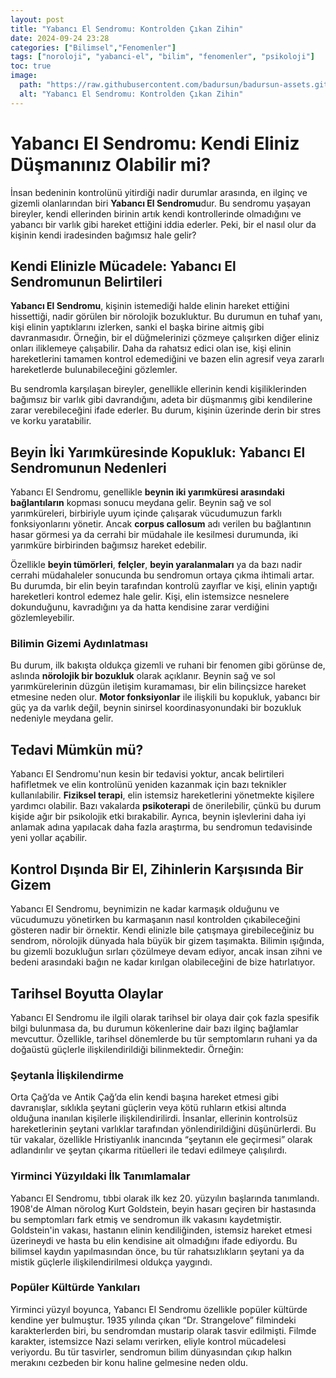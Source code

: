 ```yaml
---
layout: post
title: "Yabancı El Sendromu: Kontrolden Çıkan Zihin"
date: 2024-09-24 23:28
categories: ["Bilimsel","Fenomenler"]
tags: ["noroloji", "yabanci-el", "bilim", "fenomenler", "psikoloji"]
toc: true
image:
  path: "https://raw.githubusercontent.com/badursun/badursun-assets.github.io/refs/heads/main/img/yabanci-el-sendromu.jpg"
  alt: "Yabancı El Sendromu: Kontrolden Çıkan Zihin"
---
```


# Yabancı El Sendromu: Kendi Eliniz Düşmanınız Olabilir mi?

İnsan bedeninin kontrolünü yitirdiği nadir durumlar arasında, en ilginç ve gizemli olanlarından biri **Yabancı El Sendromu**dur. Bu sendromu yaşayan bireyler, kendi ellerinden birinin artık kendi kontrollerinde olmadığını ve yabancı bir varlık gibi hareket ettiğini iddia ederler. Peki, bir el nasıl olur da kişinin kendi iradesinden bağımsız hale gelir?

## Kendi Elinizle Mücadele: Yabancı El Sendromunun Belirtileri

**Yabancı El Sendromu**, kişinin istemediği halde elinin hareket ettiğini hissettiği, nadir görülen bir nörolojik bozukluktur. Bu durumun en tuhaf yanı, kişi elinin yaptıklarını izlerken, sanki el başka birine aitmiş gibi davranmasıdır. Örneğin, bir el düğmelerinizi çözmeye çalışırken diğer eliniz onları iliklemeye çalışabilir. Daha da rahatsız edici olan ise, kişi elinin hareketlerini tamamen kontrol edemediğini ve bazen elin agresif veya zararlı hareketlerde bulunabileceğini gözlemler.

Bu sendromla karşılaşan bireyler, genellikle ellerinin kendi kişiliklerinden bağımsız bir varlık gibi davrandığını, adeta bir düşmanmış gibi kendilerine zarar verebileceğini ifade ederler. Bu durum, kişinin üzerinde derin bir stres ve korku yaratabilir.

## Beyin İki Yarımküresinde Kopukluk: Yabancı El Sendromunun Nedenleri

Yabancı El Sendromu, genellikle **beynin iki yarımküresi arasındaki bağlantıların** kopması sonucu meydana gelir. Beynin sağ ve sol yarımküreleri, birbiriyle uyum içinde çalışarak vücudumuzun farklı fonksiyonlarını yönetir. Ancak **corpus callosum** adı verilen bu bağlantının hasar görmesi ya da cerrahi bir müdahale ile kesilmesi durumunda, iki yarımküre birbirinden bağımsız hareket edebilir.

Özellikle **beyin tümörleri**, **felçler**, **beyin yaralanmaları** ya da bazı nadir cerrahi müdahaleler sonucunda bu sendromun ortaya çıkma ihtimali artar. Bu durumda, bir elin beyin tarafından kontrolü zayıflar ve kişi, elinin yaptığı hareketleri kontrol edemez hale gelir. Kişi, elin istemsizce nesnelere dokunduğunu, kavradığını ya da hatta kendisine zarar verdiğini gözlemleyebilir.

### Bilimin Gizemi Aydınlatması

Bu durum, ilk bakışta oldukça gizemli ve ruhani bir fenomen gibi görünse de, aslında **nörolojik bir bozukluk** olarak açıklanır. Beynin sağ ve sol yarımkürelerinin düzgün iletişim kuramaması, bir elin bilinçsizce hareket etmesine neden olur. **Motor fonksiyonlar** ile ilişkili bu kopukluk, yabancı bir güç ya da varlık değil, beynin sinirsel koordinasyonundaki bir bozukluk nedeniyle meydana gelir.

## Tedavi Mümkün mü?

Yabancı El Sendromu'nun kesin bir tedavisi yoktur, ancak belirtileri hafifletmek ve elin kontrolünü yeniden kazanmak için bazı teknikler kullanılabilir. **Fiziksel terapi**, elin istemsiz hareketlerini yönetmekte kişilere yardımcı olabilir. Bazı vakalarda **psikoterapi** de önerilebilir, çünkü bu durum kişide ağır bir psikolojik etki bırakabilir. Ayrıca, beynin işlevlerini daha iyi anlamak adına yapılacak daha fazla araştırma, bu sendromun tedavisinde yeni yollar açabilir.

## Kontrol Dışında Bir El, Zihinlerin Karşısında Bir Gizem

Yabancı El Sendromu, beynimizin ne kadar karmaşık olduğunu ve vücudumuzu yönetirken bu karmaşanın nasıl kontrolden çıkabileceğini gösteren nadir bir örnektir. Kendi elinizle bile çatışmaya girebileceğiniz bu sendrom, nörolojik dünyada hala büyük bir gizem taşımakta. Bilimin ışığında, bu gizemli bozukluğun sırları çözülmeye devam ediyor, ancak insan zihni ve bedeni arasındaki bağın ne kadar kırılgan olabileceğini de bize hatırlatıyor.

## Tarihsel Boyutta Olaylar
Yabancı El Sendromu ile ilgili olarak tarihsel bir olaya dair çok fazla spesifik bilgi bulunmasa da, bu durumun kökenlerine dair bazı ilginç bağlamlar mevcuttur. Özellikle, tarihsel dönemlerde bu tür semptomların ruhani ya da doğaüstü güçlerle ilişkilendirildiği bilinmektedir. Örneğin:

### Şeytanla İlişkilendirme
Orta Çağ’da ve Antik Çağ’da elin kendi başına hareket etmesi gibi davranışlar, sıklıkla şeytani güçlerin veya kötü ruhların etkisi altında olduğuna inanılan kişilerle ilişkilendirilirdi. İnsanlar, ellerinin kontrolsüz hareketlerinin şeytani varlıklar tarafından yönlendirildiğini düşünürlerdi. Bu tür vakalar, özellikle Hristiyanlık inancında “şeytanın ele geçirmesi” olarak adlandırılır ve şeytan çıkarma ritüelleri ile tedavi edilmeye çalışılırdı.

### Yirminci Yüzyıldaki İlk Tanımlamalar
Yabancı El Sendromu, tıbbi olarak ilk kez 20. yüzyılın başlarında tanımlandı. 1908'de Alman nörolog Kurt Goldstein, beyin hasarı geçiren bir hastasında bu semptomları fark etmiş ve sendromun ilk vakasını kaydetmiştir. Goldstein'in vakası, hastanın elinin kendiliğinden, istemsiz hareket etmesi üzerineydi ve hasta bu elin kendisine ait olmadığını ifade ediyordu. Bu bilimsel kaydın yapılmasından önce, bu tür rahatsızlıkların şeytani ya da mistik güçlerle ilişkilendirilmesi oldukça yaygındı.

### Popüler Kültürde Yankıları
Yirminci yüzyıl boyunca, Yabancı El Sendromu özellikle popüler kültürde kendine yer bulmuştur. 1935 yılında çıkan “Dr. Strangelove” filmindeki karakterlerden biri, bu sendromdan mustarip olarak tasvir edilmişti. Filmde karakter, istemsizce Nazi selamı verirken, eliyle kontrol mücadelesi veriyordu. Bu tür tasvirler, sendromun bilim dünyasından çıkıp halkın merakını cezbeden bir konu haline gelmesine neden oldu.
